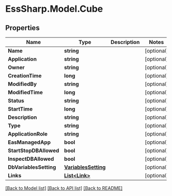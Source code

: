 # EssSharp.Model.Cube

## Properties

Name | Type | Description | Notes
------------ | ------------- | ------------- | -------------
**Name** | **string** |  | [optional] 
**Application** | **string** |  | [optional] 
**Owner** | **string** |  | [optional] 
**CreationTime** | **long** |  | [optional] 
**ModifiedBy** | **string** |  | [optional] 
**ModifiedTime** | **long** |  | [optional] 
**Status** | **string** |  | [optional] 
**StartTime** | **long** |  | [optional] 
**Description** | **string** |  | [optional] 
**Type** | **string** |  | [optional] 
**ApplicationRole** | **string** |  | [optional] 
**EasManagedApp** | **bool** |  | [optional] 
**StartStopDBAllowed** | **bool** |  | [optional] 
**InspectDBAllowed** | **bool** |  | [optional] 
**DbVariablesSetting** | [**VariablesSetting**](VariablesSetting.md) |  | [optional] 
**Links** | [**List&lt;Link&gt;**](Link.md) |  | [optional] 

[[Back to Model list]](../README.md#documentation-for-models) [[Back to API list]](../README.md#documentation-for-api-endpoints) [[Back to README]](../README.md)


